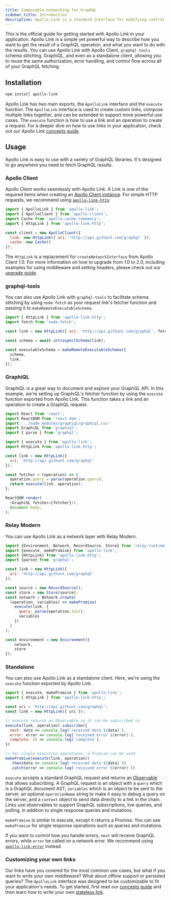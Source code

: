 ```yaml
---
title: Composable networking for GraphQL
sidebar_title: Introduction
description: Apollo Link is a standard interface for modifying control flow of GraphQL requests and fetching GraphQL results.
---
```


This is the official guide for getting started with Apollo Link in your application. Apollo Link is a simple yet powerful way to describe how you want to get the result of a GraphQL operation, and what you want to do with the results. You can use Apollo Link with Apollo Client, `graphql-tools` schema stitching, GraphiQL, and even as a standalone client, allowing you to reuse the same authorization, error handling, and control flow across all of your GraphQL fetching.

<h2 id="installation">Installation</h2>

```bash
npm install apollo-link
```

Apollo Link has two main exports, the `ApolloLink` interface and the `execute` function. The `ApolloLink` interface is used to create custom links, compose multiple links together, and can be extended to support more powerful use cases. The `execute` function is how to use a link and an operation to create a request. For a deeper dive on how to use links in your application, check out our Apollo Link [concepts guide](./overview.html).

<h2 id="usage">Usage</h2>

Apollo Link is easy to use with a variety of GraphQL libraries. It's designed to go anywhere you need to fetch GraphQL results.

<h3 id="apollo-client">Apollo Client</h3>

Apollo Client works seamlessly with Apollo Link. A Link is one of the required items when creating an [Apollo Client instance](/core/apollo-client-api.html#constructor). For simple HTTP requests, we recommend using [`apollo-link-http`](./links/http.html):

```js
import { ApolloLink } from 'apollo-link';
import { ApolloClient } from 'apollo-client';
import Cache from 'apollo-cache-inmemory';
import { HttpLink } from 'apollo-link-http';

const client = new ApolloClient({
  link: new HttpLink({ uri: 'http://api.githunt.com/graphql' }),
  cache: new Cache()
});
```

The `HttpLink` is a replacement for `createNetworkInterface` from Apollo Client 1.0. For more information on how to upgrade from 1.0 to 2.0, including examples for using middleware and setting headers, please check out our [upgrade guide](https://github.com/apollographql/apollo-link/tree/master/packages/apollo-link-http#upgrading-from-apollo-fetch--apollo-client).

<h3 id="graphql-tools">graphql-tools</h3>

You can also use Apollo Link with `graphql-tools` to facilitate schema stitching by using `node-fetch` as your request link's fetcher function and passing it to `makeRemoteExecutableSchema`.

```js
import { HttpLink } from 'apollo-link-http';
import fetch from 'node-fetch';

const link = new HttpLink({ uri: 'http://api.githunt.com/graphql', fetch });

const schema = await introspectSchema(link);

const executableSchema = makeRemoteExecutableSchema({
  schema,
  link,
});
```

<h3 id="graphiql">GraphiQL</h3>

GraphiQL is a great way to document and explore your GraphQL API. In this example, we're setting up GraphiQL's fetcher function by using the `execute` function exported from Apollo Link. This function takes a link and an operation to create a GraphQL request.

```js
import React from 'react';
import ReactDOM from 'react-dom';
import '../node_modules/graphiql/graphiql.css'
import GraphiQL from 'graphiql';
import { parse } from 'graphql';

import { execute } from 'apollo-link';
import HttpLink from 'apollo-link-http';

const link = new HttpLink({
  uri: 'http://api.githunt.com/graphql'
});

const fetcher = (operation) => {
  operation.query = parse(operation.query);
  return execute(link, operation);
};

ReactDOM.render(
  <GraphiQL fetcher={fetcher}/>,
  document.body,
);
```
<h3 id="standalone">Relay Modern</h3>

You can use Apollo Link as a network layer with Relay Modern.

```js
import {Environment, Network, RecordSource, Store} from 'relay-runtime';
import {execute, makePromise} from 'apollo-link';
import {HttpLink} from 'apollo-link-http';
import {parse} from 'graphql';

const link = new HttpLink({
  uri: 'http://api.githunt.com/graphql'
});

const source = new RecordSource();
const store = new Store(source);
const network = Network.create(
  (operation, variables) => makePromise(
    execute(link, {
      query: parse(operation.text),
      variables
    })
  )
);

const environment = new Environment({
    network,
    store
});
```

<h3 id="standalone">Standalone</h3>

You can also use Apollo Link as a standalone client. Here, we're using the `execute` function exported by Apollo Link.

```js
import { execute, makePromise } from 'apollo-link';
import { HttpLink } from 'apollo-link-http';

const uri = 'http://api.githunt.com/graphql';
const link = new HttpLink({ uri });

// execute returns an Observable so it can be subscribed to
execute(link, operation).subscribe({
  next: data => console.log(`received data ${data}`),
  error: error => console.log(`received error ${error}`),
  complete: () => console.log(`complete`),
})

// For single execution operations, a Promise can be used
makePromise(execute(link, operation))
  .then(data => console.log(`received data ${data}`))
  .catch(error => console.log(`received error ${error}`))
```

`execute` accepts a standard GraphQL request and returns an [Observable](https://github.com/tc39/proposal-observable) that allows subscribing. A GraphQL request is an object with a `query` which is a GraphQL document AST, `variables` which is an object to be sent to the server, an optional `operationName` string to make it easy to debug a query on the server, and a `context` object to send data directly to a link in the chain.
Links use observables to support GraphQL subscriptions, live queries, and polling, in addition to single response queries and mutations.

`makePromise` is similar to execute, except it returns a Promise. You can use `makePromise` for single response operations such as queries and mutations.

If you want to control how you handle errors, `next` will receive GraphQL errors, while `error` be called on a network error. We recommend using [`apollo-link-error`](https://github.com/apollographql/apollo-link/tree/master/packages/apollo-link-error) instead.

<h3 id="customization">Customizing your own links</h3>

Our links have you covered for the most common use cases, but what if you want to write your own middleware? What about offline support or persisted queries? The `ApolloLink` interface was designed to be customizable to fit your application's needs. To get started, first read our [concepts guide](./overview.html) and then learn how to write your own [stateless link](./stateless.html).
